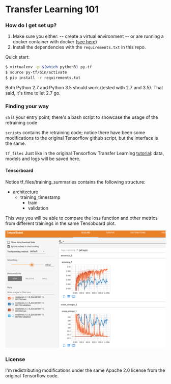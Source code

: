 # Transfer Learning 101

### How do I get set up? ###

1. Make sure you either:
  -- create a virtual environment
  -- or are running a docker container with docker ([see here](https//hub.docker.com/r/tensorflow/tensorflow/))
2. Install the dependencies with the `requirements.txt` in this repo.

Quick start:
```sh
$ virtualenv -p $(which python3) py-tf
$ source py-tf/bin/activate
$ pip install -r requirements.txt
```

Both Python 2.7 and Python 3.5 should work (tested with 2.7 and 3.5). That said, it's time to let 2.7 go.

### Finding your way ###
`sh` is your entry point; there's a bash script to showcase the usage of the retraining code

`scripts` contains the retraining code; notice there have been some modifications to the original Tensorflow github script, 
but the interface is the same.

`tf_files` Just like in the original Tensorflow Transfer Learning [tutorial](https://www.tensorflow.org/tutorials/image_retraining): data, models and logs will be saved here. 

#### Tensorboard ####
Notice tf_files/training_summaries contains the following structure:
   * architecture
      * training_timestamp
        * train
        * validation

This way you will be able to compare the loss function and other metrics from different trainings in the same Tensoboard
plot.

![tensorboard](doc/tensorboard_multiple.png)

### License ###
I'm redistributing modifications under the same Apache 2.0 license from the original Tensorflow code.
